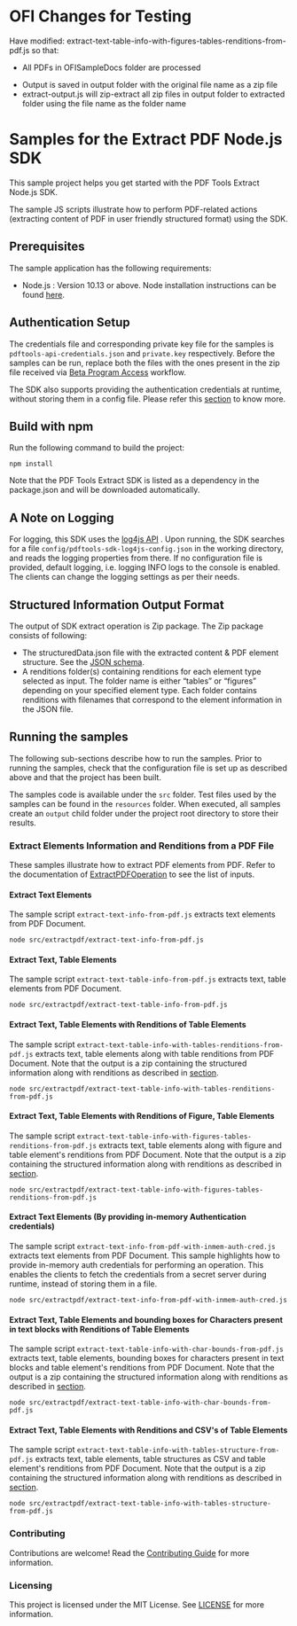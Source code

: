 # OFI Changes for Testing

Have modified: extract-text-table-info-with-figures-tables-renditions-from-pdf.js so that:

- All PDFs in OFISampleDocs folder are processed

* Output is saved in output folder with the original file name as a zip file
* extract-output.js will zip-extract all zip files in output folder to extracted folder using the file name as the folder name

# Samples for the Extract PDF Node.js SDK

This sample project helps you get started with the PDF Tools Extract Node.js SDK.

The sample JS scripts illustrate how to perform PDF-related actions (extracting content of PDF in user friendly structured format) using
the SDK.

## Prerequisites

The sample application has the following requirements:

- Node.js : Version 10.13 or above. Node installation instructions can be found
  [here](https://nodejs.org/en/download/).

## Authentication Setup

The credentials file and corresponding private key file for the samples is `pdftools-api-credentials.json` and `private.key`
respectively. Before the samples can be run, replace both the files with the ones present in the zip file received via [Beta Program Access](https://opensource.adobe.com/pdftools-sdk-docs/beta/extract/#beta-program-access) workflow.

The SDK also supports providing the authentication credentials at runtime, without storing them in a config file. Please
refer this [section](#extract-text-elements-by-providing-in-memory-authentication-credentials) to
know more.

## Build with npm

Run the following command to build the project:

```$xslt
npm install
```

Note that the PDF Tools Extract SDK is listed as a dependency in the package.json and will be downloaded automatically.

## A Note on Logging

For logging, this SDK uses the [log4js API](https://www.npmjs.com/package/log4js) .
Upon running, the SDK searches for a file `config/pdftools-sdk-log4js-config.json` in the working directory, and reads the
logging properties from there. If no configuration file is provided, default logging, i.e. logging INFO logs to the console is enabled. The clients can change the logging settings as per their needs.

## Structured Information Output Format

The output of SDK extract operation is Zip package. The Zip package consists of following:

- The structuredData.json file with the extracted content & PDF element structure. See the [JSON schema](https://opensource.adobe.com/pdftools-sdk-docs/release/shared/extractJSONOutputSchema.json).
- A renditions folder(s) containing renditions for each element type selected as input.
  The folder name is either “tables” or “figures” depending on your specified element type.
  Each folder contains renditions with filenames that correspond to the element information in the JSON file.

## Running the samples

The following sub-sections describe how to run the samples. Prior to running the samples, check that the configuration
file is set up as described above and that the project has been built.

The samples code is available under the `src` folder. Test
files used by the samples can be found in the `resources` folder. When executed, all samples create an `output`
child folder under the project root directory to store their results.

### Extract Elements Information and Renditions from a PDF File

These samples illustrate how to extract PDF elements from PDF. Refer to the documentation of [ExtractPDFOperation](https://opensource.adobe.com/pdftools-extract-node-sdk-samples/apidocs/ExtractPdfOperation.html) to see the list of inputs.

#### Extract Text Elements

The sample script `extract-text-info-from-pdf.js` extracts text elements from PDF Document.

```$xslt
node src/extractpdf/extract-text-info-from-pdf.js
```

#### Extract Text, Table Elements

The sample script `extract-text-table-info-from-pdf.js` extracts text, table elements from PDF Document.

```$xslt
node src/extractpdf/extract-text-table-info-from-pdf.js
```

#### Extract Text, Table Elements with Renditions of Table Elements

The sample script `extract-text-table-info-with-tables-renditions-from-pdf.js` extracts text, table elements along with table renditions
from PDF Document. Note that the output is a zip containing the structured information along with renditions as described
in [section](#structured-information-output-format).

```$xslt
node src/extractpdf/extract-text-table-info-with-tables-renditions-from-pdf.js
```

#### Extract Text, Table Elements with Renditions of Figure, Table Elements

The sample script `extract-text-table-info-with-figures-tables-renditions-from-pdf.js` extracts text, table elements along with figure
and table element's renditions from PDF Document. Note that the output is a zip containing the structured information
along with renditions as described in [section](#structured-information-output-format).

```$xslt
node src/extractpdf/extract-text-table-info-with-figures-tables-renditions-from-pdf.js
```

#### Extract Text Elements (By providing in-memory Authentication credentials)

The sample script `extract-text-info-from-pdf-with-inmem-auth-cred.js` extracts text elements from PDF Document.
This sample highlights how to provide in-memory auth credentials for performing an operation.
This enables the clients to fetch the credentials from a secret server during runtime, instead of storing them in a file.

```$xslt
node src/extractpdf/extract-text-info-from-pdf-with-inmem-auth-cred.js
```

#### Extract Text, Table Elements and bounding boxes for Characters present in text blocks with Renditions of Table Elements

The sample script `extract-text-table-info-with-char-bounds-from-pdf.js` extracts text, table elements, bounding boxes for characters present in text blocks and table element's renditions from PDF Document.
Note that the output is a zip containing the structured information along with renditions as described in [section](#structured-information-output-format).

```$xslt
node src/extractpdf/extract-text-table-info-with-char-bounds-from-pdf.js
```

#### Extract Text, Table Elements with Renditions and CSV's of Table Elements

The sample script `extract-text-table-info-with-tables-structure-from-pdf.js` extracts text, table elements, table structures as CSV and table element's renditions from PDF Document. Note that the output is a zip containing the structured information along with renditions as described in [section](#structured-information-output-format).

```$xslt
node src/extractpdf/extract-text-table-info-with-tables-structure-from-pdf.js
```

### Contributing

Contributions are welcome! Read the [Contributing Guide](.github/CONTRIBUTING.md) for more information.

### Licensing

This project is licensed under the MIT License. See [LICENSE](LICENSE.md) for more information.
